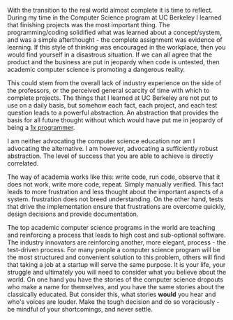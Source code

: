 With the transition to the real world almost complete it is time to reflect. During my time in the Computer Science program at UC Berkeley I learned that finishing projects was the most important thing. The programming/coding solidified what was learned about a concept/system, and was a simple afterthought - the complete assignment was evidence of learning. If this style of thinking was encouraged in the workplace, then you would find yourself in a disastrous situation. If we can all agree that the product and the business are put in jeopardy when code is untested, then academic computer science is promoting a dangerous reality. 

This could stem from the overall lack of industry experience on the side of the professors, or the perceived general scarcity of time with which to complete projects. The things that I learned at UC Berkeley are not put to use on a daily basis, but somehow each fact, each project, and each test question leads to a powerful abstraction. An abstraction that provides the basis for all future thought without which would have put me in jeopardy of being a [1x programmer](http://www.forbes.com/sites/venkateshrao/2011/12/05/the-rise-of-developeronomics/).

I am neither advocating the computer science education nor am I advocating the alternative. I am however, advocating a sufficiently robust abstraction. The level of success that you are able to achieve is directly correlated. 

The way of academia works like this: write code, run code, observe that it does not work, write more code, repeat. Simply manually verified. This fact leads to more frustration and less thought about the important aspects of a system. frustration does not breed understanding. On the other hand, tests that drive the implementation ensure that frustrations are overcome quickly,  design decisions and provide documentation.

The top academic computer science programs in the world are teaching and reinforcing a process that leads to high cost and sub-optional software. The industry innovators are reinforcing another, more elegant, process - the test-driven process. For many people a computer science program will be the most structured and convenient solution to this problem, others will find that taking a job at a startup will serve the same purpose. It is your life, your struggle and ultimately you will need to consider what you believe about the world. On one hand you have the stories of the computer science dropouts who make a name for themselves, and you have the same stories about the classically educated. But consider this, what stories **would** you hear and who's voices are louder. Make the tough decision and do so voraciously - be mindful of your shortcomings, and never settle.
